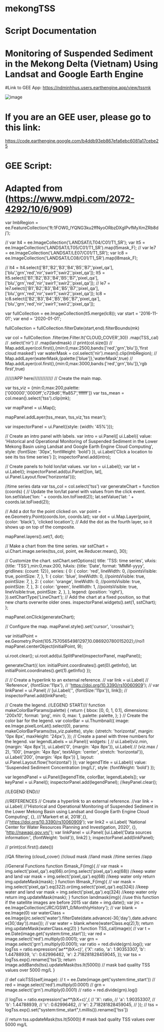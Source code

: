 # mekongTSS
# Script Documentation

# Monitoring of Suspended Sediment in the Mekong Delta (Vietnam) Using Landsat and Google Earth Engine 
#Link to GEE App: https://ndminhhus.users.earthengine.app/view/tssmk

![image](https://user-images.githubusercontent.com/40456844/75959535-03141b00-5ef1-11ea-8a2a-e0a783f58872.png)

# If you are an GEE user, please go to this link:
https://code.earthengine.google.com/b4ddb93eb867efa6ebc6081a17cebe25


# GEE Script:
# Adapted from (https://www.mdpi.com/2072-4292/10/6/909)

var lmbRegion = ee.FeatureCollection('ft:1FOW0_lYQNG3ku2ffNyoORbzDXglPvfMyXmZRb8dj');

// var lt4 = ee.ImageCollection('LANDSAT/LT04/C01/T1_SR');
var lt5 = ee.ImageCollection('LANDSAT/LT05/C01/T1_SR').map(l5mask_F);
// var le7 = ee.ImageCollection('LANDSAT/LE07/C01/T1_SR');
var lc8 = ee.ImageCollection('LANDSAT/LC08/C01/T1_SR').map(l8mask_F);

// lt4 = lt4.select(['B1','B2','B3','B4','B5','B7','pixel_qa'],['blu','grn','red','nir','swir1','swir2','pixel_qa']);
lt5 = lt5.select(['B1','B2','B3','B4','B5','B7','pixel_qa'],['blu','grn','red','nir','swir1','swir2','pixel_qa']);
// le7 = le7.select(['B1','B2','B3','B4','B5','B7','pixel_qa'],['blu','grn','red','nir','swir1','swir2','pixel_qa']);
lc8 = lc8.select(['B2','B3','B4','B5','B6','B7','pixel_qa'],['blu','grn','red','nir','swir1','swir2','pixel_qa']);

var fullCollection = ee.ImageCollection(lt5.merge(lc8));
var start = '2016-11-01';
var end = '2020-01-01';

fullCollection = fullCollection.filterDate(start,end).filterBounds(mk)

var col = fullCollection
                        .filter(ee.Filter.lt('CLOUD_COVER',30))
                        .map(TSS_cal)
                        // .select('nir')
                        // .map(landmask)
// print(col.size())
// Map.addLayer(col.first(),{min:0,max:2500,bands:['red','grn','blu']},'first cloud masked')
var waterMask = col.select('nir').mean().clip(lmbRegion);
// Map.addLayer(waterMask,{palette:['blue']},'waterMask',true)
// Map.addLayer(col.first(),{min:0,max:3000,bands:['red','grn','blu']},'rgb first',true)


//////APP here/////////////
// Create the main map.

var tss_viz = {min:0,max:200,palette:['000000','0000ff','c729d6','ffa857','ffffff']}
var tss_mean = col.mean().select('tss').clip(mk);

var mapPanel = ui.Map();

mapPanel.addLayer(tss_mean, tss_viz,'tss mean');

var inspectorPanel = ui.Panel({style: {width: '45%'}});

// Create an intro panel with labels.
var intro = ui.Panel([
  ui.Label({
    value: 'Historical and Operational Monitoring of Suspended Sediment in the Lower Mekong Basin using Landsat and Google Earth Engine Cloud Computing',
    style: {fontSize: '30px', fontWeight: 'bold'}
  }),
  ui.Label('Click a location to see its tss time series')
]);
inspectorPanel.add(intro);


// Create panels to hold lon/lat values.
var lon = ui.Label();
var lat = ui.Label();
inspectorPanel.add(ui.Panel([lon, lat], ui.Panel.Layout.flow('horizontal')));

//time series data
var tss_col = col.select('tss')
var generateChart = function (coords) {
  // Update the lon/lat panel with values from the click event.
  lon.setValue('lon: ' + coords.lon.toFixed(2));
  lat.setValue('lat: ' + coords.lat.toFixed(2));

  // Add a dot for the point clicked on.
  var point = ee.Geometry.Point(coords.lon, coords.lat);
  var dot = ui.Map.Layer(point, {color: 'black'}, 'clicked location');
  // Add the dot as the fourth layer, so it shows up on top of the composite.
 
  mapPanel.layers().set(1, dot);

  // Make a chart from the time series.
  var sstChart = ui.Chart.image.series(tss_col, point, ee.Reducer.mean(), 30);

  // Customize the chart.
  sstChart.setOptions({
    title: 'TSS: time series',
    vAxis: {title: 'TSS'},min:0,max:200,
    hAxis: {title: 'Date', format: 'MMM-yyyy', gridlines: {count: 12}},
    series: {
      0: {
        color: 'red',
        lineWidth: 0,
        //pointsVisible: true,
        pointSize: 7,
      },
      1: {
        color: 'blue',
        lineWidth: 0,
        //pointsVisible: true,
        pointSize: 7,
      },
      2: {
        color: 'orange',
        lineWidth: 0,
        //pointsVisible: true,
        pointSize: 7,
      },
      3: {
        color: 'green',
        lineWidth: 1,
        //pointsVisible: true,
        lineVisible:true,
        pointSize: 2,
      },
    },
    legend: {position: 'right'},
  }).setChartType('LineChart');
  // Add the chart at a fixed position, so that new charts overwrite older ones.
  inspectorPanel.widgets().set(1, sstChart);
};




mapPanel.onClick(generateChart);

// Configure the map.
mapPanel.style().set('cursor', 'crosshair');

var initialPoint = ee.Geometry.Point(105.75705654981297,10.086920780015202);//roi1
mapPanel.centerObject(initialPoint, 9);

ui.root.clear();
ui.root.add(ui.SplitPanel(inspectorPanel, mapPanel));

generateChart({
  lon: initialPoint.coordinates().get(0).getInfo(),
  lat: initialPoint.coordinates().get(1).getInfo()
});

// // Create a hyperlink to an external reference.
// var link = ui.Label(
//     'Reference', {fontSize:'11px'},
//     'https://doi.org/10.3390/rs10060909');
// var linkPanel = ui.Panel(
//     [ui.Label('', {fontSize:'11px'}), link]);
// inspectorPanel.add(linkPanel);


// Create the legend.
//LEGEND START///
function makeColorBarParams(palette) {
  return {
    bbox: [0, 0, 1, 0.1],
    dimensions: '200x10',
    format: 'png',
    min: 0,
    max: 1,
    palette: palette,
  };
}
// Create the color bar for the legend.
var colorBar = ui.Thumbnail({
  image: ee.Image.pixelLonLat().select(0),
  params: makeColorBarParams(tss_viz.palette),
  style: {stretch: 'horizontal', margin: '0px 8px', maxHeight: '24px'},
});
// Create a panel with three numbers for the legend.
var legendLabels = ui.Panel({
  widgets: [
    // ui.Label(viz.min, {margin: '4px 8px'}),
    ui.Label('0', {margin: '4px 8px'}),
    ui.Label(
        // (viz.max / 2),
        '100',
        {margin: '4px 8px', textAlign: 'center', stretch: 'horizontal'}),
    ui.Label('200', {margin: '4px 8px'})
  ],
  layout: ui.Panel.Layout.flow('horizontal')
});
var legendTitle = ui.Label({
  value: 'Suspended Sediment Concentration (mg/L)',
  style: {fontWeight: 'bold'}
});

var legendPanel = ui.Panel([legendTitle, colorBar, legendLabels]);
var keyPanel = ui.Panel();
inspectorPanel.add(legendPanel);
//keyPanel.clear();

//LEGEND END///

///REFERENCES
// Create a hyperlink to an external reference.
//var link = ui.Label(
    //'Historical and Operational Monitoring of Suspended Sediment in the Lower Mekong Basin using Landsat and Google Earth Engine Cloud Computing', {},
    ///'Markert et al, 2018',{},
    //'https://doi.org/10.3390/rs10060909');
var link2 = ui.Label(
    'National Center for Water Resources Planning and Investigation, 2020', {},
    'http://nawapi.gov.vn/');
var linkPanel = ui.Panel(
    [ui.Label('Data sources information:', {fontWeight: 'bold'}), link2]
                        );
inspectorPanel.add(linkPanel);




// print(col.first().date())

//QA filtering (cloud_cover)
//cloud mask
//land mask
//time serries
//app

//General Functions
function l5mask_F(img){
  // var mask = img.select('pixel_qa').eq(66).or(img.select('pixel_qa').eq(68)) //keep water and land
  var mask = img.select('pixel_qa').eq(68) //keep water only
  return img.updateMask(mask);
}
function l8mask_F(img){
  // var mask = img.select('pixel_qa').eq(322).or(img.select('pixel_qa').eq(324)) //keep water and land
  var mask = img.select('pixel_qa').eq(324) //keep water only
  return img.updateMask(mask);
}
function landmask(img){
  //use this function if the satellite images are before 2015
  var date = img.date();
  var jrc = ee.ImageCollection('JRC/GSW1_0/MonthlyHistory');
  // var blank = ee.Image(0)
  var waterClass = ee.Image(jrc.select('water').filterDate(date.advance(-30,'day'),date.advance(30,'day')).max());
  // var water = blank.where(waterClass.eq(2),1);
  return img.updateMask(waterClass.eq(2))
}
function TSS_cal(image){
  // var t = ee.Date(image.get('system:time_start'));
  var red = image.select('red').multiply(0.0001);
  var grn = image.select('grn').multiply(0.0001);
  var ratio = red.divide(grn).log();
  var logTss = ratio.expression('a*e**(b*X+c)',
              {'X': ratio,
               'a': 1.90353307,
               'b': 1.44788939,
               'c': 0.62996462,
               'e': 2.718281828459045,
              });
  var tss = logTss.exp().rename(['tss']);
  return image.addBands(tss).updateMask(tss.lt(5000)) // mask bad quality TSS values over 5000 mg/L
}

// def calcTSS(self,image):
//         t = ee.Date(image.get('system:time_start'))
//         red = image.select('red').multiply(0.0001)
//         grn = image.select('grn').multiply(0.0001)
//         ratio = red.divide(grn).log()

//         logTss = ratio.expression('a*e**(b*X+c)',{
//                 'X': ratio,
//                 'a': 1.90353307,
//                 'b': 1.44788939,
//                 'c': 0.62996462,
//                 'e': 2.718281828459045,
//               });
//         tss = logTss.exp().set("system:time_start",t.millis()).rename(['tss'])

//         return tss.updateMask(tss.lt(5000)) # mask bad quality TSS values over 5000 mg/L


